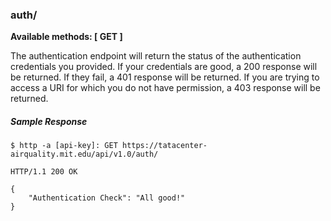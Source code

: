 
### auth/

**Available methods: [ GET ]**

The authentication endpoint will return the status of the authentication
credentials you provided. If your credentials are good, a 200 response will be
returned. If they fail, a 401 response will be returned. If you are trying to
access a URI for which you do not have permission, a 403 response will be returned.

##### Sample Response

    $ http -a [api-key]: GET https://tatacenter-airquality.mit.edu/api/v1.0/auth/

    HTTP/1.1 200 OK

    {
        "Authentication Check": "All good!"
    }
